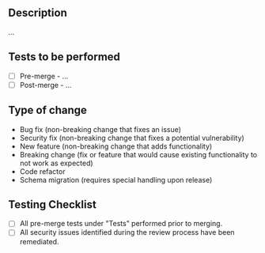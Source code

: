 ## Description

...

## Tests to be performed

- [ ] Pre-merge - ...
- [ ] Post-merge - ...

## Type of change

- Bug fix (non-breaking change that fixes an issue)
- Security fix (non-breaking change that fixes a potential vulnerability)
- New feature (non-breaking change that adds functionality)
- Breaking change (fix or feature that would cause existing functionality to not work as expected)
- Code refactor
- Schema migration (requires special handling upon release)

## Testing Checklist

- [ ] All pre-merge tests under "Tests" performed prior to merging.
- [ ] All security issues identified during the review process have been remediated.
